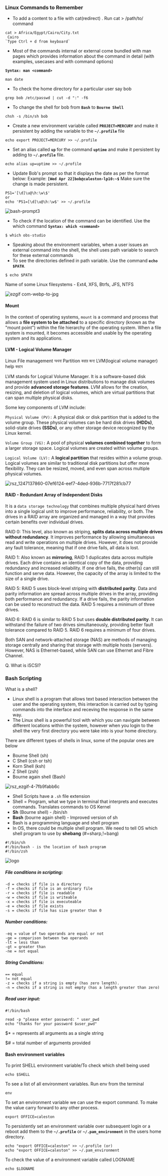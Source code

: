 ### Linux Commands to Remember

- To add a content to a file with cat(redirect) . Run cat > /path/to/<filename> command
```
cat > Africa/Egypt/Cairo/City.txt
 Cairo
`Type Ctrl + d from keyboard`
```

- Most of the commands internal or external come bundled with man pages which provides information about the command in detail (with examples, usecases and with command options)

**`Syntax: man <command>`**
```
man date
```
- To check the home directory for a particular user say bob
```
grep bob /etc/passwd | cut -d ":" -f6
```

- To change the shell for bob from **`Bash`** to **`Bourne Shell`**
```
chsh -s /bin/sh bob
```

- Create a new environment variable called **`PROJECT=MERCURY`** and make it persistent by adding the variable to the **`~/.profile`** file
```
echo export PROJECT=MERCURY >> ~/.profile
```
- Set an alias called **`up`** for the command **`uptime`** and make it persistent by adding to **`~/.profile`** file.
```
echo alias up=uptime >> ~/.profile
```

- Update Bob's prompt so that it displays the date as per the format below: Example: **`[Wed Apr 22]bob@caleston-lp10:~$`** Make sure the change is made persistent. 
```
PS1='[\d]\u@\h:\w\$'
or
echo 'PS1=[\d]\u@\h:\w$' >> ~/.profile
```
![bash-prompt3](https://github.com/Mohsem35/DevOps/assets/58659448/172a13dd-3fb1-4e70-95d9-0e9442b40f86)

- To check if the location of the command can be identified. Use the which command
**`Syntax: which <command>`**
```
$ which obs-studio
```

- Speaking about the environment variables, when a user issues an external command into the shell, the shell uses path variable to search for these external commands
- To see the directories defined in path variable. Use the command **`echo $PATH`**.
```
$ echo $PATH
```




Name of some Linux filesystems - Ext4, XFS, Btrfs, JFS, NTFS

![ezgif com-webp-to-jpg](https://github.com/Mohsem35/DevOps/assets/58659448/5dabcb77-0fbe-4e60-a652-f8685fb42fdb)

#### Mount
In the context of operating systems, `mount` is a command and process that allows a **file system to be attached** to a specific directory (known as the "mount point") 
within the file hierarchy of the operating system. 
When a file system is mounted, it becomes accessible and usable by the operating system and its applications.

#### LVM - Logical Volume Manager

Linux File management অথবা Partition করার জন্য LVM(logical volume manager) help করবে

LVM stands for Logical Volume Manager. It is a software-based disk management system used in Linux distributions to manage disk volumes and 
provide **advanced storage features**. LVM allows for the creation, resizing, and deletion of logical volumes, which are virtual partitions that can span multiple 
physical disks.

Some key components of LVM include:

`Physical Volume (PV):` A physical disk or disk partition that is added to the volume group. 
These physical volumes can be hard disk drives **(HDDs)**, solid-state drives **(SSDs)**, or any other storage device recognized by the Linux kernel.

`Volume Group (VG):` A pool of physical **volumes combined together** to form a larger storage space. Logical volumes are created within volume groups.

`Logical Volume (LV):` A **logical partition** that resides within a volume group. Logical volumes are similar to traditional disk partitions but 
offer more flexibility. They can be resized, moved, and even span across multiple physical volumes.

![rsz_1247137860-07ef6124-eef7-4ded-936b-7717f281cb77](https://github.com/Mohsem35/DevOps/assets/58659448/ccacd9c4-bdaf-4d0e-a032-a7cf5a4a6e70)



#### RAID - Redundant Array of Independent Disks

It is a `data storage technology` that combines multiple physical hard drives into a single logical unit to improve performance, reliability, or both. The drives in a RAID array are organized and managed in a way that provides certain benefits over individual drives.

RAID 0: This level, also known as striping, **splits data across multiple drives without redundancy**. It improves performance by allowing simultaneous read and write operations on multiple drives. However, it does not provide any fault tolerance, meaning that if one drive fails, all data is lost.

RAID 1: Also known as **mirroring**, RAID 1 duplicates data across multiple drives. Each drive contains an identical copy of the data, providing redundancy and increased reliability. If one drive fails, the other(s) can still function and serve data. However, the capacity of the array is limited to the size of a single drive.

RAID 5: RAID 5 uses block-level striping with **distributed parity**. Data and parity information are spread across multiple drives in the array, providing both performance and redundancy. If a drive fails, the parity information can be used to reconstruct the data. RAID 5 requires a minimum of three drives.

RAID 6: RAID 6 is similar to RAID 5 but uses **double distributed parity**. It can withstand the failure of two drives simultaneously, providing better fault tolerance compared to RAID 5. RAID 6 requires a minimum of four drives.


Both SAN and network-attached storage (NAS) are methods of managing storage centrally and sharing that storage with multiple hosts (servers). However, NAS is Ethernet-based, while SAN can use Ethernet and Fibre Channel.

Q. What is iSCSI?

### Bash Scripting

What is a shell?

- Linux shell is a program that allows text based interaction between the user and the operating system, this interaction is carried out by typing commands into the interface and receving the response in the same way.
- The Linux shell is a powerful tool with which you can navigate between different locations within the system, however when you login to the shell the very first directory you were take into is your home directory.

There are different types of shells in linux, some of the popular ones are below
- Bourne Shell (sh)
- C Shell (csh or tsh)
- Korn Shell (ksh)
- Z Shell (zsh)
- Bourne again shell (Bash)

![rsz_ezgif-4-7fb9fabb6c](https://github.com/Mohsem35/DevOps/assets/58659448/7d20cc3b-ec80-42db-8f5b-31ece79f6d32)



- Shell Scripts have a `.sh` file extension
- Shell = Program, what we type in terminal that interprets and executes commands. Translates commands to OS Kernel
- **Sh** (Bourne shell) - /bin/sh
- **Bash** (bourne again shell) - Improved version of sh
- Bash is a programming language and shell program
- In OS, there could be multiple shell program. We need to tell OS which shell program to use by **shebang** (#=sharp,!=bang)
```
#!/bin/sh
#!/bin/bash - is the location of bash program
#!/bin/zsh
```

![logo](https://github.com/Mohsem35/DevOps/assets/58659448/d04fe698-3753-4e0e-9660-00b3a4f6f2a5)


##### File conditions in scripting:
```
-d = checks if file is a directory
-f = checks if file is an ordinary file
-r = checks if file is readable
-w = checks if file is writeable
-x = checks if file is executeable
-e = checks if file exists
-s = checks if file has size greater than 0

```

##### Number conditions:
```
-eq = value of two operands are equal or not
-ge = comparison between two operands
-lt = less than
-gt = greater than
-ne = not equal
```
##### String Conditions:
```
== equal
!= not equal
-z = checks if a string is empty (has zero length).
-n = checks if a string is not empty (has a length greater than zero)
```


##### Read user input:

```
#!/bin/bash

read -p "please enter password: " user_pwd
echo "thanks for your password $user_pwd"
```

$* = represents all arguments as a single string

$# = total number of arguments provided

#### Bash environment variables

To print SHELL environment variable/To check which shell being used
```
echo $SHELL
```

To see a list of all environment variables. Run env from the terminal
```
env
```

To set an environment variable we can use the export command. To make the value carry forward to any other process.
```
export OFFICE=caleston
```
To persistently set an environment variable over subsequent login or a reboot add them to the **`~/.profile`** or **`~/.pam_environment`** in the users home directory.
```
echo "export OFFICE=caleston" >> ~/.profile (or)
echo "export OFFICE=caleston" >> ~/.pam_environment
```
To check the value of a environment variable called LOGNAME
```
echo $LOGNAME
```



